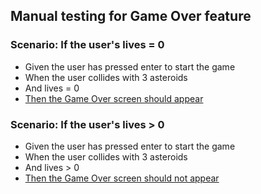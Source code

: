 ## Manual testing for Game Over feature

### Scenario: If the user's lives = 0
- Given the user has pressed enter to start the game
- When the user collides with 3 asteroids
- And lives = 0
- [Then the Game Over screen should appear](screenshots/game_over_screen.png)

### Scenario: If the user's lives > 0
- Given the user has pressed enter to start the game
- When the user collides with 3 asteroids
- And lives > 0
- [Then the Game Over screen should not appear](screenshots/not_game_over.png)


